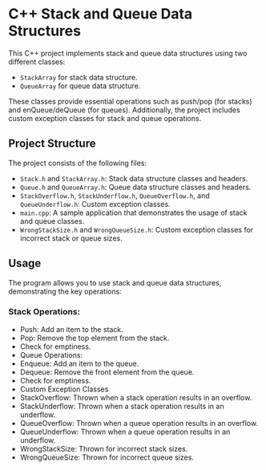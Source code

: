 # C++ Stack and Queue Data Structures

This C++ project implements stack and queue data structures using two different classes:
- `StackArray` for stack data structure.
- `QueueArray` for queue data structure.

These classes provide essential operations such as push/pop (for stacks) and enQueue/deQueue (for queues). Additionally, the project includes custom exception classes for stack and queue operations.

## Project Structure

The project consists of the following files:

- `Stack.h` and `StackArray.h`: Stack data structure classes and headers.
- `Queue.h` and `QueueArray.h`: Queue data structure classes and headers.
- `StackOverflow.h`, `StackUnderflow.h`, `QueueOverflow.h`, and `QueueUnderflow.h`: Custom exception classes.
- `main.cpp`: A sample application that demonstrates the usage of stack and queue classes.
- `WrongStackSize.h` and `WrongQueueSize.h`: Custom exception classes for incorrect stack or queue sizes.

## Usage
The program allows you to use stack and queue data structures, demonstrating the key operations:

### Stack Operations:
- Push: Add an item to the stack.
- Pop: Remove the top element from the stack.
- Check for emptiness.
- Queue Operations:
- Enqueue: Add an item to the queue.
- Dequeue: Remove the front element from the queue.
- Check for emptiness.
- Custom Exception Classes
- StackOverflow: Thrown when a stack operation results in an overflow.
- StackUnderflow: Thrown when a stack operation results in an underflow.
- QueueOverflow: Thrown when a queue operation results in an overflow.
- QueueUnderflow: Thrown when a queue operation results in an underflow.
- WrongStackSize: Thrown for incorrect stack sizes.
- WrongQueueSize: Thrown for incorrect queue sizes.
